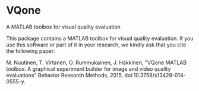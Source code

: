 # VQone
A MATLAB toolbox for visual quality evaluation

This package contains a MATLAB toolbox for visual quality evaluation. If you use this software or part of it in your research, we kindly ask that you cite the following paper:

M. Nuutinen, T. Virtanen, O. Rummukainen, J. Häkkinen, "VQone MATLAB toolbox: A graphical experiment builder for image and video quality evaluations" Behavior Research Methods, 2015, doi:10.3758/s13428-014-0555-y.
